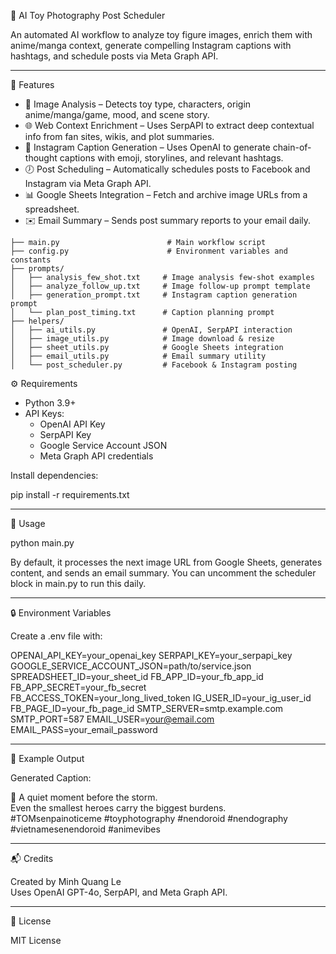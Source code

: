 🤖 AI Toy Photography Post Scheduler

An automated AI workflow to analyze toy figure images, enrich them with anime/manga context, generate compelling Instagram captions with hashtags, and schedule posts via Meta Graph API.

---

📌 Features

- 🧠 Image Analysis – Detects toy type, characters, origin anime/manga/game, mood, and scene story.
- 🌐 Web Context Enrichment – Uses SerpAPI to extract deep contextual info from fan sites, wikis, and plot summaries.
- 📝 Instagram Caption Generation – Uses OpenAI to generate chain-of-thought captions with emoji, storylines, and relevant hashtags.
- 🕖 Post Scheduling – Automatically schedules posts to Facebook and Instagram via Meta Graph API.
- 📊 Google Sheets Integration – Fetch and archive image URLs from a spreadsheet.
- ✉️ Email Summary – Sends post summary reports to your email daily.

```plaintext
├── main.py                        # Main workflow script
├── config.py                      # Environment variables and constants
├── prompts/
│   ├── analysis_few_shot.txt     # Image analysis few-shot examples
│   ├── analyze_follow_up.txt     # Image follow-up prompt template
│   ├── generation_prompt.txt     # Instagram caption generation prompt
│   └── plan_post_timing.txt      # Caption planning prompt
├── helpers/
│   ├── ai_utils.py               # OpenAI, SerpAPI interaction
│   ├── image_utils.py            # Image download & resize
│   ├── sheet_utils.py            # Google Sheets integration
│   ├── email_utils.py            # Email summary utility
│   └── post_scheduler.py         # Facebook & Instagram posting
```

⚙️ Requirements

- Python 3.9+
- API Keys:
  - OpenAI API Key
  - SerpAPI Key
  - Google Service Account JSON
  - Meta Graph API credentials

Install dependencies:

pip install -r requirements.txt

---

🚀 Usage

python main.py

By default, it processes the next image URL from Google Sheets, generates content, and sends an email summary. You can uncomment the scheduler block in main.py to run this daily.

---

🔒 Environment Variables

Create a .env file with:

OPENAI_API_KEY=your_openai_key
SERPAPI_KEY=your_serpapi_key
GOOGLE_SERVICE_ACCOUNT_JSON=path/to/service.json
SPREADSHEET_ID=your_sheet_id
FB_APP_ID=your_fb_app_id
FB_APP_SECRET=your_fb_secret
FB_ACCESS_TOKEN=your_long_lived_token
IG_USER_ID=your_ig_user_id
FB_PAGE_ID=your_fb_page_id
SMTP_SERVER=smtp.example.com
SMTP_PORT=587
EMAIL_USER=your@email.com
EMAIL_PASS=your_email_password

---

🧪 Example Output

Generated Caption:

🌸 A quiet moment before the storm.  
Even the smallest heroes carry the biggest burdens.  
#TOMsenpainoticeme #toyphotography #nendoroid #nendography #vietnamesenendoroid #animevibes

---

📬 Credits

Created by Minh Quang Le  
Uses OpenAI GPT-4o, SerpAPI, and Meta Graph API.

---

📄 License

MIT License
